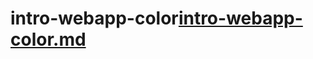 # intro-webapp-color[intro-webapp-color.md](https://github.com/user-attachments/files/16914445/intro-webapp-color.md)
